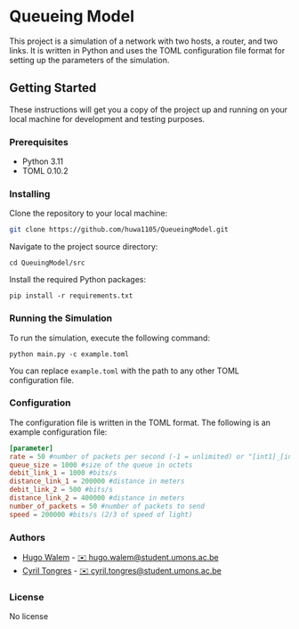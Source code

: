# Queueing Model

This project is a simulation of a network with two hosts, a router, and two links. It is written in Python and uses the TOML configuration file format for setting up the parameters of the simulation.

## Getting Started

These instructions will get you a copy of the project up and running on your local machine for development and testing purposes.

### Prerequisites

- Python 3.11
- TOML 0.10.2

### Installing

Clone the repository to your local machine:

```bash
git clone https://github.com/huwa1105/QueueingModel.git
```

Navigate to the project source directory:

```
cd QueuingModel/src
```

Install the required Python packages:

```
pip install -r requirements.txt
```

### Running the Simulation
To run the simulation, execute the following command:

```
python main.py -c example.toml
```

You can replace `example.toml` with the path to any other TOML configuration file.

### Configuration
The configuration file is written in the TOML format. The following is an example configuration file:

```toml
[parameter]
rate = 50 #number of packets per second (-1 = unlimited) or "[int1]_[int2]" for burst of int1 packets every int2 seconds
queue_size = 1000 #size of the queue in octets
debit_link_1 = 1000 #bits/s
distance_link_1 = 200000 #distance in meters
debit_link_2 = 500 #bits/s
distance_link_2 = 400000 #distance in meters
number_of_packets = 50 #number of packets to send
speed = 200000 #bits/s (2/3 of speed of light)
```

### Authors
- [Hugo Walem](https://moodle.umons.ac.be/user/view.php?id=57125&course=176) - [✉️ hugo.walem@student.umons.ac.be](mailto:hugo.walem@student.umons.ac.be)
- [Cyril Tongres](https://moodle.umons.ac.be/user/view.php?id=55192&course=176) - [✉️ cyril.tongres@student.umons.ac.be](mailto:cyril.tongres@student.umons.ac.be)

### License
No license